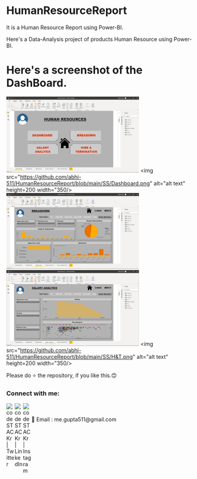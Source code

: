 # HumanResourceReport
It is a Human Resource Report using Power-BI.

Here's a Data-Analysis project of products Human Resource using Power-BI.


# Here's a screenshot of the DashBoard.
<img src="https://github.com/abhi-511/HumanResourceReport/blob/main/SS/LandingPage.png" alt="alt text" height=200 width="350"/>       <img src="https://github.com/abhi-511/HumanResourceReport/blob/main/SS/Dashboard.png" alt="alt text" height=200 width="350/>       <img src="https://github.com/abhi-511/HumanResourceReport/blob/main/SS/Breakdown.png" alt="alt text" height=200 width="350"/>       <img src="https://github.com/abhi-511/HumanResourceReport/blob/main/SS/SalaryAnalysis.png" alt="alt text" height=200 width="350"/>       <img src="https://github.com/abhi-511/HumanResourceReport/blob/main/SS/H&T.png" alt="alt text" height=200 width="350/>

Please do ⭐ the repository, if you like this.😊


### Connect with me:


[<img align="left" alt="codeSTACKr | Twitter" width="22px" src="https://cdn.jsdelivr.net/npm/simple-icons@v3/icons/twitter.svg" />][twitter]
[<img align="left" alt="codeSTACKr | LinkedIn" width="22px" src="https://cdn.jsdelivr.net/npm/simple-icons@v3/icons/linkedin.svg" />][linkedin]
[<img align="left" alt="codeSTACKr | Instagram" width="22px" src="https://cdn.jsdelivr.net/npm/simple-icons@v3/icons/instagram.svg" />][instagram]

<br />

<br />
 📧 Email : me.gupta511@gmail.com




[twitter]: https://twitter.com/Abhijit89577918
[instagram]: https://www.instagram.com/_abhijit_gupta_/
[linkedin]: https://www.linkedin.com/in/abhijit-gupta-764a96209/
